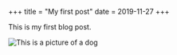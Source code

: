 +++
title = "My first post"
date = 2019-11-27
+++

This is my first blog post.


![This is a picture of a dog](hello.jpg)